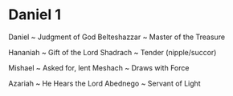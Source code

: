 # Daniel 1


Daniel ~ Judgment of God
Belteshazzar ~ Master of the Treasure

Hananiah ~ Gift of the Lord
Shadrach ~ Tender (nipple/succor)

Mishael ~ Asked for, lent
Meshach ~ Draws with Force

Azariah ~ He Hears the Lord
Abednego ~ Servant of Light
